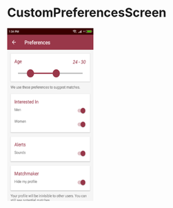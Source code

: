# CustomPreferencesScreen
<img src="https://github.com/coolio-1/CustomPreferencesScreen/blob/master/Screenshot_2018-03-25-13-34-43-093_com.coolio1.android.custompreferencesscreen.png" 
width="200" height="400"/>
